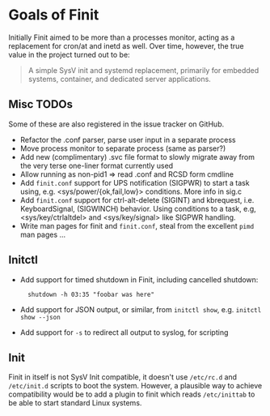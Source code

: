 Goals of Finit
==============

Initially Finit aimed to be more than a processes monitor, acting as a
replacement for cron/at and inetd as well.  Over time, however, the true
value in the project turned out to be:

> A simple SysV init and systemd replacement, primarily for embedded
> systems, container, and dedicated server applications.


Misc TODOs
----------

Some of these are also registered in the issue tracker on GitHub.

* Refactor the .conf parser, parse user input in a separate process
* Move process monitor to separate process (same as parser?)
* Add new (complimentary) .svc file format to slowly migrate away
  from the very terse one-liner format currently used
* Allow running as non-pid1 => read .conf and RCSD form cmdline
* Add `finit.conf` support for UPS notification (SIGPWR) to start a task
  using, e.g. <sys/power/{ok,fail,low}> conditions.  More info in sig.c
* Add `finit.conf` support for ctrl-alt-delete (SIGINT) and kbrequest,
  i.e. KeyboardSignal, (SIGWINCH) behavior.  Using conditions to a task,
  e.g, <sys/key/ctrlaltdel> and <sys/key/signal> like SIGPWR handling.
* Write man pages for finit and `finit.conf`, steal from the excellent
  `pimd` man pages ...


Initctl
-------

* Add support for timed shutdown in Finit, including cancelled shutdown:

        shutdown -h 03:35 "foobar was here"

* Add support for JSON output, or similar, from `initctl show`, e.g.
  `initctl show --json`
* Add support for `-s` to redirect all output to syslog, for scripting


Init
----

Finit in itself is not SysV Init compatible, it doesn't use `/etc/rc.d`
and `/etc/init.d` scripts to boot the system.  However, a plausible way
to achieve compatibility would be to add a plugin to finit which reads
`/etc/inittab` to be able to start standard Linux systems.

